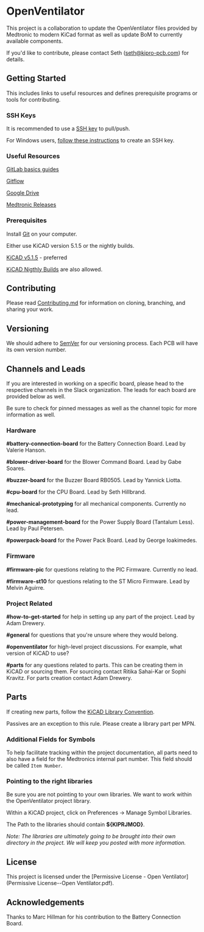 # OpenVentilator

This project is a collaboration to update the OpenVentilator files provided by Medtronic to modern KiCad format as well as update BoM to currently available components.

If you'd like to contribute, please contact Seth (seth@kipro-pcb.com) for details.

## Getting Started

This includes links to useful resources and defines prerequisite programs or tools for contributing.

### SSH Keys

It is recommended to use a [SSH key](https://docs.gitlab.com/ee/gitlab-basics/create-your-ssh-keys.html) to pull/push.

For Windows users, [follow these instructions](https://docs.joyent.com/public-cloud/getting-started/ssh-keys/generating-an-ssh-key-manually/manually-generating-your-ssh-key-in-windows) to create an SSH key.

### Useful Resources

[GitLab basics guides](https://docs.gitlab.com/ee/gitlab-basics/)

[Gitflow](https://datasift.github.io/gitflow/IntroducingGitFlow.html)

[Google Drive](https://drive.google.com/drive/folders/1fBbcaIb6aupdgDmfqB_Z8kfAjUOgFtCi)

[Medtronic Releases](https://www.medtronic.com/us-en/e/open-files/thank-you.html)

### Prerequisites

Install [Git](https://git-scm.com/) on your computer.

Either use KiCAD version 5.1.5 or the nightly builds.

[KiCAD v5.1.5](https://kicad-pcb.org/download/) - preferred

[KiCAD Nigthly Builds](https://launchpad.net/~js-reynaud/+archive/ubuntu/ppa-kicad) are also allowed.

## Contributing

Please read [Contributing.md](Contributing.md) for information on cloning, branching, and sharing your work.

## Versioning

We should adhere to [SemVer](https://semver.org/) for our versioning process. Each PCB will have its own version number.

## Channels and Leads

If you are interested in working on a specific board, please head to the respective channels in the Slack organization. The leads for each board are provided below as well.

Be sure to check for pinned messages as well as the channel topic for more information as well.

### Hardware
**#battery-connection-board** for the Battery Connection Board. Lead by Valerie Hanson.

**#blower-driver-board** for the Blower Command Board. Lead by Gabe Soares.

**#buzzer-board** for the Buzzer Board RB0505. Lead by Yannick Liotta.

**#cpu-board** for the CPU Board. Lead by Seth Hillbrand.

**#mechanical-prototyping** for all mechanical components. Currently no lead.

**#power-management-board** for the Power Supply Board (Tantalum Less). Lead by Paul Petersen.

**#powerpack-board** for the Power Pack Board. Lead by George Ioakimedes.

### Firmware
**#firmware-pic** for questions relating to the PIC Firmware. Currently no lead.

**#firmware-st10** for questions relating to the ST Micro Firmware. Lead by Melvin Aguirre.

### Project Related
**#how-to-get-started** for help in setting up any part of the project. Lead by Adam Drewery.

**#general** for questions that you're unsure where they would belong.

**#openventilator** for high-level project discussions. For example, what version of KiCAD to use?

**#parts** for any questions related to parts. This can be creating them in KiCAD or sourcing them. For sourcing contact Ritika Sahai-Kar or Sophi Kravitz. For parts creation contact Adam Drewery.

## Parts

If creating new parts, follow the [KiCAD Library Convention](https://kicad-pcb.org/libraries/klc/).

Passives are an exception to this rule. Please create a library part per MPN.

### Additional Fields for Symbols

To help facilitate tracking within the project documentation, all parts need to also have a field for the Medtronics internal part number. This field should be called `Item Number`.

### Pointing to the right libraries

Be sure you are not pointing to your own libraries. We want to work within the OpenVentilator project library.

Within a KiCAD project, click on Preferences -> Manage Symbol Libraries.

The Path to the libraries should contain **${KIPRJMOD}**.

*Note: The libraries are ultimately going to be brought into their own directory in the project. We will keep you posted with more information.*

## License

This project is licensed under the [Permissive License - Open Ventilator](Permissive License--Open Ventilator.pdf).

## Acknowledgements

Thanks to Marc Hillman for his contribution to the Battery Connection Board.
